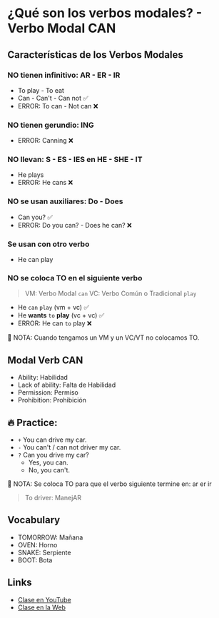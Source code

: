 # ¿Qué son los verbos modales? - Verbo Modal CAN

## Características de los Verbos Modales  

### NO tienen infinitivo: AR - ER - IR

- To play - To eat
- Can - Can't - Can not ✅
- ERROR: To can - Not can ❌

### NO tienen gerundio: ING

- ERROR: Canning ❌

### NO llevan: S - ES - IES en HE - SHE - IT

- He plays
- ERROR: He cans ❌

### NO se usan auxiliares: Do - Does

- Can you? ✅
- ERROR: Do you can? - Does he can? ❌

### Se usan con otro verbo

- He can play

### NO se coloca TO en el siguiente verbo

> VM: Verbo Modal `can`
> VC: Verbo Común o Tradicional `play`

- He `can` `play` (vm + vc) ✅
- He **wants** `to` **play** (vc + vc) ✅
- ERROR: He can `to` play ❌

📌 NOTA: Cuando tengamos un VM y un VC/VT no colocamos TO.

## Modal Verb CAN

- Ability: Habilidad	
- Lack of ability: Falta de Habilidad
- Permission: Permiso
- Prohibition: Prohibición

## 🔥 Practice:

- `+` You can drive my car.
- `-` You can't / can not driver my car.
- `?` Can you drive my car?
	- Yes, you can. 
	- No, you can't.

📌 NOTA: Se coloca TO para que el verbo siguiente termine en: ar er ir
> To driver: ManejAR

## Vocabulary

- TOMORROW: Mañana    
- OVEN: Horno    
- SNAKE: Serpiente     
- BOOT: Bota     

## Links

- [Clase en YouTube](https://www.youtube.com/watch?v=9c6BwnU7Lgw&list=PLgrNDDl9MxYmUmf19zPiljdg8FKIRmP78&index=28)  
- [Clase en la Web](https://www.pacho8a.com/ingl%C3%A9s/curso-ingl%C3%A9s-nivel-b%C3%A1sico/lecci%C3%B3n-24/)